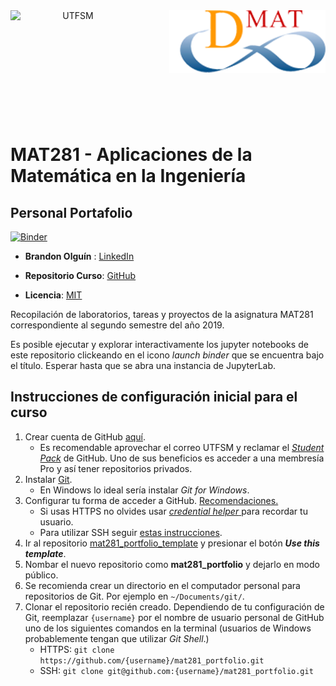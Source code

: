 <header>
<img src="https://upload.wikimedia.org/wikipedia/commons/4/47/Logo_UTFSM.png" width=200 alt="UTFSM" align="left"/>
<img src="./images/dmat.png" alt="DMAT" align="right"/>
</header>
</br></br></br></br></br>

</br>
</br>

# MAT281 - Aplicaciones de la Matemática en la Ingeniería

## Personal Portafolio


[![Binder](https://mybinder.org/badge_logo.svg)](https://mybinder.org/v2/gh/BOlguin/mat281_portfolio/master?urlpath=lab)

* __Brandon Olguín__ : [LinkedIn](www.linkedin.com/in/BrandonOlguinB/)

* __Repositorio Curso__: [GitHub](https://github.com/BOlguin/MAT281_portfolio)

* __Licencia__: [MIT](./LICENCE.md)


Recopilación de laboratorios, tareas y proyectos de la asignatura MAT281 correspondiente al segundo semestre del año 2019.

Es posible ejecutar y explorar interactivamente los jupyter notebooks de este repositorio clickeando en el icono _launch binder_ que se encuentra bajo el título. Esperar hasta que se abra una instancia de JupyterLab.


## Instrucciones de configuración inicial para el curso

1. Crear cuenta de GitHub [aquí](https://github.com/join).
    - Es recomendable aprovechar el correo UTFSM y reclamar el [_Student Pack_](https://education.github.com/students) de GitHub. Uno de sus beneficios es acceder a una membresía Pro y así tener repositorios privados.
2. Instalar [Git](https://git-scm.com/book/en/v2/Getting-Started-Installing-Git).
    - En Windows lo ideal sería instalar _Git for Windows_.
3. Configurar tu forma de acceder a GitHub. [Recomendaciones.](https://help.github.com/en/articles/which-remote-url-should-i-use)
    - Si usas HTTPS no olvides usar [_credential helper_ ](https://help.github.com/en/articles/caching-your-github-password-in-git) para recordar tu usuario.
    - Para utilizar SSH seguir [estas instrucciones](https://help.github.com/en/articles/connecting-to-github-with-ssh).
4. Ir al repositorio [mat281_portfolio_template](https://github.com/aLoNsolml/mat281_portfolio_template) y presionar el botón *__Use this template__*.
5. Nombar el nuevo repositorio como __mat281_portfolio__ y dejarlo en modo público.
7. Se recomienda crear un directorio en el computador personal para repositorios de Git. Por ejemplo en `~/Documents/git/`.
6. Clonar el repositorio recién creado. Dependiendo de tu configuración de Git, reemplazar `{username}` por el nombre de usuario personal de GitHub uno de los siguientes comandos en la terminal (usuarios de Windows probablemente tengan que utilizar _Git Shell_.)
    - HTTPS: `git clone https://github.com/{username}/mat281_portfolio.git`
    - SSH: `git clone git@github.com:{username}/mat281_portfolio.git`
